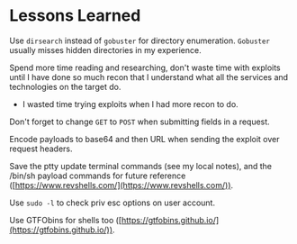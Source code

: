 # Lessons Learned

Use `dirsearch` instead of `gobuster` for directory enumeration. `Gobuster` usually misses hidden directories in my experience.

Spend more time reading and researching, don't waste time with exploits until I have done so much recon that I understand what all the services and technologies on the target do.

* I wasted time trying exploits when I had more recon to do.

Don't forget to change `GET` to `POST` when submitting fields in a request.

Encode payloads to base64 and then URL when sending the exploit over request headers.

Save the ptty update terminal commands (see my local notes), and the /bin/sh payload commands for future reference ([https://www.revshells.com/](https://www.revshells.com/)).

Use `sudo -l` to check priv esc options on user account.

Use GTFObins for shells too ([https://gtfobins.github.io/](https://gtfobins.github.io/)).
